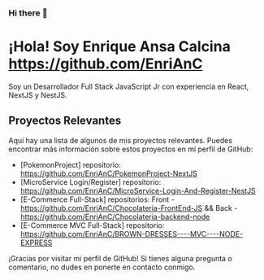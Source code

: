 ### Hi there 👋

<!--
**EnriAnC/EnriAnC** is a ✨ _special_ ✨ repository because its `README.md` (this file) appears on your GitHub profile.

Here are some ideas to get you started:

- 🔭 I’m currently working on ...
- 🌱 I’m currently learning ...
- 👯 I’m looking to collaborate on ...
- 🤔 I’m looking for help with ...
- 💬 Ask me about ...
- 📫 How to reach me: ...
- 😄 Pronouns: ...
- ⚡ Fun fact: ...
-->

# ¡Hola! Soy Enrique Ansa Calcina https://github.com/EnriAnC

Soy un Desarrollador Full Stack JavaScript Jr con experiencia en React, NextJS y NestJS.

## Proyectos Relevantes

Aquí hay una lista de algunos de mis proyectos relevantes. Puedes encontrar más información sobre estos proyectos en mi perfil de GitHub:

- [PokemonProject] repositorio: https://github.com/EnriAnC/PokemonProject-NextJS
- [MicroService Login/Register] repositorio: https://github.com/EnriAnC/MicroService-Login-And-Register-NestJS
- [E-Commerce Full-Stack] repositorios: Front - https://github.com/EnriAnC/Chocolateria-FrontEnd-JS && Back - https://github.com/EnriAnC/Chocolateria-backend-node
- [E-Commerce MVC Full-Stack] repositorio: https://github.com/EnriAnC/BROWN-DRESSES----MVC----NODE-EXPRESS

¡Gracias por visitar mi perfil de GitHub! Si tienes alguna pregunta o comentario, no dudes en ponerte en contacto conmigo.
